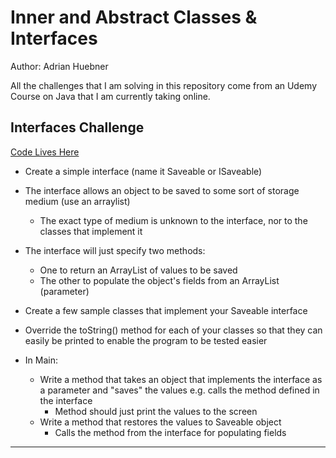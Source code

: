 # Inner and Abstract Classes & Interfaces
 Author: Adrian Huebner
 
 All the challenges that I am solving in this repository come from an Udemy Course on Java that I am currently taking online.
 
 ## Interfaces Challenge
 
 [Code Lives Here](/src/com/company/Interfaces)
 
 - Create a simple interface (name it Saveable or ISaveable)
 - The interface allows an object to be saved to some sort of storage medium (use an arraylist)
    - The exact type of medium is unknown to the interface, nor to the classes that implement it
 - The interface will just specify two methods:
    - One to return an ArrayList of values to be saved
    - The other to populate the object's fields from an ArrayList (parameter)
    
- Create a few sample classes that implement your Saveable interface
- Override the toString() method for each of your classes so that they can easily be printed to enable the program to be tested easier
- In Main:
    - Write a method that takes an object that implements the interface as a parameter and "saves" the values e.g. calls the method defined in the interface
        - Method should just print the values to the screen
    - Write a method that restores the values to Saveable object
        - Calls the method from the interface for populating fields
 
 -----